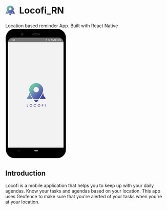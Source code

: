 <p><h1><img src="https://raw.githubusercontent.com/NihalSargaiya9/locofi_RN/master/src/images/favicon.png" width="30" style="max-width:100%;margin: 0;padding: 0;vertical-align: middle;padding-bottom: 6px;"> &nbsp;Locofi_RN&nbsp; </h1>
</p>
Location based reminder App. Built with React Native
<br>
<img src="https://raw.githubusercontent.com/NihalSargaiya9/locofi_RN/master/src/images/screenshots/Splash.png">
<h2>Introduction</h2>
Locofi is a mobile application that helps you to keep up with your daily agendas. Know your tasks and agendas based on your location. This app uses Geofence to make sure that you're alerted of your tasks when you're at your location. 




